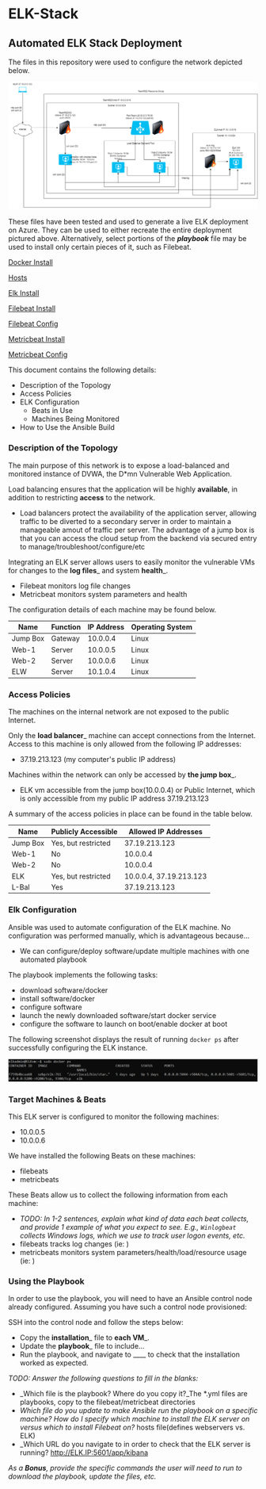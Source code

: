 # ELK-Stack

## Automated ELK Stack Deployment

The files in this repository were used to configure the network depicted below.

![Elk Stack Network Diagram](Diagrams/ELK-Stack-Net-Diagam.drawio.png)

These files have been tested and used to generate a live ELK deployment on Azure. They can be used to either recreate the entire deployment pictured above. Alternatively, select portions of the ___playbook___ file may be used to install only certain pieces of it, such as Filebeat.

[Docker Install](Ansible/pentest.yml)

[Hosts](Ansible/hosts)

[Elk Install](Ansible/install-EKL.yml)

[Filebeat Install](Ansible/filebeat-playbook.yml)

[Filebeat Config](Ansible/filebeat-config.yml)

[Metricbeat Install](Ansible/metricbeat-playbook.yml)

[Metricbeat Config](Ansible/metricbeat-config.yml)

This document contains the following details:
- Description of the Topology
- Access Policies
- ELK Configuration
  - Beats in Use
  - Machines Being Monitored
- How to Use the Ansible Build


### Description of the Topology

The main purpose of this network is to expose a load-balanced and monitored instance of DVWA, the D*mn Vulnerable Web Application.

Load balancing ensures that the application will be highly __available__, in addition to restricting __access__ to the network.
- Load balancers protect the availability of the application server, allowing traffic to be diverted to a secondary server in order to maintain a manageable amout of traffic per server.  The advantage of a jump box is that you can access the cloud setup from the backend via secured entry to manage/troubleshoot/configure/etc

Integrating an ELK server allows users to easily monitor the vulnerable VMs for changes to the __log files___ and system __health___.
- Filebeat monitors log file changes
- Metricbeat monitors system parameters and health

The configuration details of each machine may be found below.

| Name     | Function | IP Address | Operating System |
|----------|----------|------------|------------------|
| Jump Box | Gateway  | 10.0.0.4   | Linux            |
| Web-1    | Server   | 10.0.0.5   | Linux            |
| Web-2    | Server   | 10.0.0.6   | Linux            |
| ELW      | Server   | 10.1.0.4   | Linux            |

### Access Policies

The machines on the internal network are not exposed to the public Internet. 

Only the __load balancer___ machine can accept connections from the Internet. Access to this machine is only allowed from the following IP addresses:
- 37.19.213.123 (my computer's public IP address)

Machines within the network can only be accessed by __the jump box___.
- ELK vm accessible from the jump box(10.0.0.4) or Public Internet, which is only accessible from my public IP address 37.19.213.123

A summary of the access policies in place can be found in the table below.

| Name     | Publicly Accessible | Allowed IP Addresses    |
|----------|---------------------|-------------------------|
| Jump Box | Yes, but restricted | 37.19.213.123           |
| Web-1    | No                  | 10.0.0.4                |
| Web-2    | No                  | 10.0.0.4                |
| ELK      | Yes, but restricted | 10.0.0.4, 37.19.213.123 |
| L-Bal    | Yes                 | 37.19.213.123           |

### Elk Configuration

Ansible was used to automate configuration of the ELK machine. No configuration was performed manually, which is advantageous because...
- We can configure/deploy software/update multiple machines with one automated playbook

The playbook implements the following tasks:
- download software/docker
- install software/docker
- configure software
- launch the newly downloaded software/start docker service
- configure the software to launch on boot/enable docker at boot

The following screenshot displays the result of running `docker ps` after successfully configuring the ELK instance.

![Docker-PS](Diagrams/RunningElkContainer.PNG)

### Target Machines & Beats
This ELK server is configured to monitor the following machines:
- 10.0.0.5
- 10.0.0.6

We have installed the following Beats on these machines:
- filebeats
- metricbeats

These Beats allow us to collect the following information from each machine:
- _TODO: In 1-2 sentences, explain what kind of data each beat collects, and provide 1 example of what you expect to see. E.g., `Winlogbeat` collects Windows logs, which we use to track user logon events, etc._
- filebeats tracks log changes (ie:               )
- metricbeats monitors system parameters/health/load/resource usage  (ie:                        )

### Using the Playbook
In order to use the playbook, you will need to have an Ansible control node already configured. Assuming you have such a control node provisioned: 

SSH into the control node and follow the steps below:
- Copy the __installation___ file to __each VM___.
- Update the __playbook___ file to include...
- Run the playbook, and navigate to ____ to check that the installation worked as expected.

_TODO: Answer the following questions to fill in the blanks:_
- _Which file is the playbook? Where do you copy it?_The *.yml files are playbooks, copy to the filebeat/metricbeat directories
- _Which file do you update to make Ansible run the playbook on a specific machine? How do I specify which machine to install the ELK server on versus which to install Filebeat on?_ hosts file(defines webservers vs. ELK)
- _Which URL do you navigate to in order to check that the ELK server is running?  http://ELK.IP:5601/app/kibana

_As a **Bonus**, provide the specific commands the user will need to run to download the playbook, update the files, etc._
